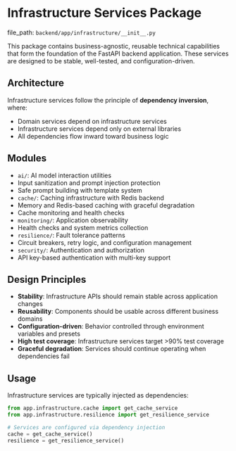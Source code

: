 # Infrastructure Services Package

  file_path: `backend/app/infrastructure/__init__.py`

This package contains business-agnostic, reusable technical capabilities that form
the foundation of the FastAPI backend application. These services are designed to be
stable, well-tested, and configuration-driven.

## Architecture

Infrastructure services follow the principle of **dependency inversion**, where:
- Domain services depend on infrastructure services
- Infrastructure services depend only on external libraries
- All dependencies flow inward toward business logic

## Modules

- `ai/`: AI model interaction utilities
- Input sanitization and prompt injection protection
- Safe prompt building with template system
- `cache/`: Caching infrastructure with Redis backend
- Memory and Redis-based caching with graceful degradation
- Cache monitoring and health checks
- `monitoring/`: Application observability
- Health checks and system metrics collection
- `resilience/`: Fault tolerance patterns
- Circuit breakers, retry logic, and configuration management
- `security/`: Authentication and authorization
- API key-based authentication with multi-key support

## Design Principles

- **Stability**: Infrastructure APIs should remain stable across application changes
- **Reusability**: Components should be usable across different business domains
- **Configuration-driven**: Behavior controlled through environment variables and presets
- **High test coverage**: Infrastructure services target >90% test coverage
- **Graceful degradation**: Services should continue operating when dependencies fail

## Usage

Infrastructure services are typically injected as dependencies:

```python
from app.infrastructure.cache import get_cache_service
from app.infrastructure.resilience import get_resilience_service

# Services are configured via dependency injection
cache = get_cache_service()
resilience = get_resilience_service()
```
